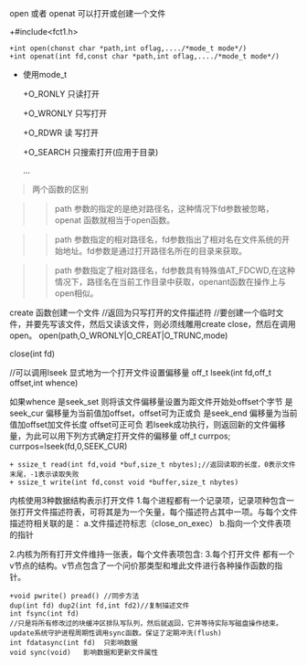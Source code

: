 open 或者 openat 可以打开或创建一个文件

+#include<fct1.h>

    +int open(chonst char *path,int oflag,..../*mode_t mode*/)
    +int openat(int fd,const char *path,int oflag,..../*mode_t mode*/)

  + 使用mode_t

     +O_RONLY  只读打开
     
     +O_WRONLY 只写打开
     
     +O_RDWR  读 写打开
     
     +O_SEARCH 只搜索打开(应用于目录)

     ...
  >两个函数的区别
    
  >>path 参数的指定的是绝对路径名，这种情况下fd参数被忽略，openat 函数就相当于open函数。

  >>path 参数指定的相对路径名，fd参数指出了相对名在文件系统的开始地址。fd参数是通过打开路径名所在的目录来获取。

  >>path 参数指定了相对路径名，fd参数具有特殊值AT_FDCWD,在这种情况下，路径名在当前工作目录中获取，openant函数在操作上与open相似。


create 函数创建一个文件  //返回为只写打开的文件描述符
//要创建一个临时文件，并要先写该文件，然后又读该文件，则必须线雕用create close，然后在调用open。
open(path,O_WRONLY|O_CREAT|O_TRUNC,mode)


close(int fd)


//可以调用lseek 显式地为一个打开文件设置偏移量
off_t lseek(int fd,off_t offset,int whence)

如果whence 是seek_set 则将该文件偏移量设置为距文件开始处offset个字节
          是seek_cur 偏移量为当前值加offset，offset可为正或负
        是seek_end 偏移量为当前值加offset加文件长度 offset可正可负
        若lseek成功执行，则返回新的文件偏移量，为此可以用下列方式确定打开文件的偏移量
        off_t currpos;
        currpos=lseek(fd,0,SEEK_CUR)
        
        
    + ssize_t read(int fd,void *buf,size_t nbytes);//返回读取的长度，0表示文件末尾，-1表示读取失败
    + ssize_t write(int fd,const void *buffer,size_t nbytes)
内核使用3种数据结构表示打开文件
1.每个进程都有一个记录项，记录项种包含一张打开文件描述符表，可将其是为一个矢量，每个描述符占其中一项。与每个文件描述符相关联的是：
a.文件描述符标志（close_on_exec）
b.指向一个文件表项的指针

2.内核为所有打开文件维持一张表，每个文件表项包含:
3.每个打开文件 都有一个v节点的结构。v节点包含了一个问价那类型和堆此文件进行各种操作函数的指针。
                     
    +void pwrite() pread() //同步方法
    dup(int fd) dup2(int fd,int fd2)//复制描述文件
    int fsync(int fd)
    //只是将所有修改过的块缓冲区排队写队列，然后就返回，它并等待实际写磁盘操作结束。update系统守护进程周期性调用sync函数。保证了定期冲洗(flush)
    int fdatasync(int fd)  只影响数据
    void sync(void)   影响数据和更新文件属性
        
        
        